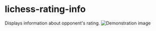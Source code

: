 # lichess-rating-info
Displays information about opponent's rating.
![Demonstration image](https://nikitapolar.com/git/lichess-rating-info/image1.png)
